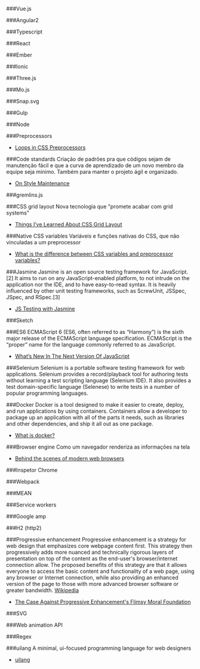 ###Vue.js

###Angular2

###Typescript

###React

###Ember

###Ionic

###Three.js

###Mo.js

###Snap.svg

###Gulp

###Node

###Preprocessors
- [Loops in CSS Preprocessors](https://css-tricks.com/loops-css-preprocessors/)

###Code standards
Criação de padrões pra que códigos sejam de manutenção fácil e que a curva de aprendizado de um novo membro da equipe seja mínimo. Também para manter o projeto ágil e organizado.
- [On Style Maintenance](https://css-tricks.com/on-style-maintenance/)

###gremlins.js

###CSS grid layout
Nova tecnologia que "promete acabar com grid systems"
- [Things I’ve Learned About CSS Grid Layout](https://css-tricks.com/things-ive-learned-css-grid-layout/)

###Native CSS variables
Variáveis e funções nativas do CSS, que não vinculadas a um preprocessor
- [What is the difference between CSS variables and preprocessor variables?](https://css-tricks.com/difference-between-types-of-css-variables/)

###Jasmine
Jasmine is an open source testing framework for JavaScript.[2] It aims to run on any JavaScript-enabled platform, to not intrude on the application nor the IDE, and to have easy-to-read syntax. It is heavily influenced by other unit testing frameworks, such as ScrewUnit, JSSpec, JSpec, and RSpec.[3]
- [JS Testing with Jasmine](https://www.freelancer.com/community/articles/js-testing-with-jasmine)

###Sketch

###ES6
ECMAScript 6 (ES6, often referred to as “Harmony”) is the sixth major release of the ECMAScript language specification. ECMAScript is the “proper” name for the language commonly referred to as JavaScript.
- [What’s New In The Next Version Of JavaScript](https://www.smashingmagazine.com/2015/10/es6-whats-new-next-version-javascript/)

###Selenium
Selenium is a portable software testing framework for web applications. Selenium provides a record/playback tool for authoring tests without learning a test scripting language (Selenium IDE). It also provides a test domain-specific language (Selenese) to write tests in a number of popular programming languages.

###Docker
Docker is a tool designed to make it easier to create, deploy, and run applications by using containers. Containers allow a developer to package up an application with all of the parts it needs, such as libraries and other dependencies, and ship it all out as one package.
- [What is docker?](https://opensource.com/resources/what-docker)

###Browser engine
Como um navegador renderiza as informações na tela
- [Behind the scenes of modern web browsers](http://taligarsiel.com/Projects/howbrowserswork1.htm)

###Inspetor Chrome

###Webpack

###MEAN

###Service workers

###Google amp

###H2 (http2)

###Progressive enhancement
Progressive enhancement is a strategy for web design that emphasizes core webpage content first. This strategy then progressively adds more nuanced and technically rigorous layers of presentation on top of the content as the end-user's browser/internet connection allow. The proposed benefits of this strategy are that it allows everyone to access the basic content and functionality of a web page, using any browser or Internet connection, while also providing an enhanced version of the page to those with more advanced browser software or greater bandwidth. [Wikipedia](https://en.wikipedia.org/wiki/Progressive_enhancement)
- [The Case Against Progressive Enhancement's Flimsy Moral Foundation](https://www.viget.com/articles/the-case-against-progressive-enhancements-flimsy-moral-foundation)

###SVG

###Web animation API

###Regex

###uilang
A minimal, ui-focused programming language for web designers
- [uilang](http://uilang.com/)
